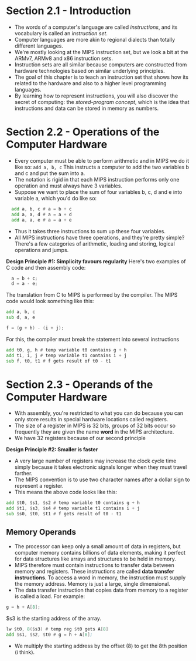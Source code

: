 # Section 2.1 - Introduction

- The words of a computer's language are called _instructions_, and its vocabulary is called an _instruction set_.
- Computer languages are more akin to regional dialects than totally different languages.
- We're mostly looking at the MIPS instruction set, but we look a bit at the ARMv7, ARMv8 and x86 instruction sets.
- Instruction sets are all similar because computers are constructed from hardware technologies based on similar underlying principles.
- The goal of this chapter is to teach an instruction set that shows how its related to the hardware and also to a higher level programming languages.
- By learning how to represent instructions, you will also discover the secret of computing: the _stored-program concept_, which is the idea that instructions and data can be stored in memory as numbers.

# Section 2.2 - Operations of the Computer Hardware

- Every computer must be able to perform arithmetic and in MIPS we do it like so:
  `add a, b, c`
  This instructs a computer to add the two variables b and c and put the sum into a.
- The notation is rigid in that each MIPS instruction performs only one operation and must always have 3 variables.
- Suppose we want to place the sum of four variables b, c, d and e into variable a, which you'd do like so:

```asm
  add a, b, c # a = b + c
  add a, a, d # a = a + d
  add a, a, e # a = a + e
```

- Thus it takes three instructions to sum up these four variables.
- All MIPS instructions have three operations, and they're pretty simple? There's a few categories of arithmetic, loading and storing, logical operations and jumps.

**Design Principle #1: Simplicity favours regularity**
Here's two examples of C code and then assembly code:

```c
  a = b + c;
  d = a - e;
```

The translation from C to MIPS is performed by the compiler. The MIPS code would look something like this:

```asm
add a, b, c
sub d, a, e
```

```c
f = (g + h) - (i + j);
```

For this, the compiler must break the statement into several instructions

```asm
add t0, g, h # temp variable t0 contains g + h
add t1, i, j # temp variable t1 contains i + j
sub f, t0, t1 # f gets result of t0 - t1
```

# Section 2.3 - Operands of the Computer Hardware

- With assembly, you're restricted to what you can do because you can only store results in special hardware locations called registers.
- The size of a register in MIPS is 32 bits, groups of 32 bits occur so frequently they are given the name **word** in the MIPS architecture.
- We have 32 registers because of our second principle

**Design Principle #2: Smaller is faster**

- A very large number of registers may increase the clock cycle time simply because it takes electronic signals longer when they must travel farther.
- The MIPS convention is to use two character names after a dollar sign to represent a register.
- This means the above code looks like this:

```asm
add $t0, $s1, $s2 # temp variable t0 contains g + h
add $t1, $s3, $s4 # temp variable t1 contains i + j
sub $s0, $t0, $t1 # f gets result of t0 - t1
```

## Memory Operands

- The processor can keep only a small amount of data in registers, but computer memory contains billions of data elements, making it perfect for data structures like arrays and structures to be held in memory.
- MIPS therefore must contain instructions to transfer data between memory and registers. These instructions are called **data transfer instructions**. To access a word in memory, the instruction must supply the memory address. Memory is just a large, single dimensional.
- The data transfer instruction that copies data from memory to a register is called a load. For example:

```c
g = h + A[8];
```

\$s3 is the starting address of the array.

```asm
lw $t0, 8($s3) # temp reg $t0 gets A[8]
add $s1, $s2, $t0 # g = h + A[8];
```

- We multiply the starting address by the offset (8) to get the 8th position (i think).
